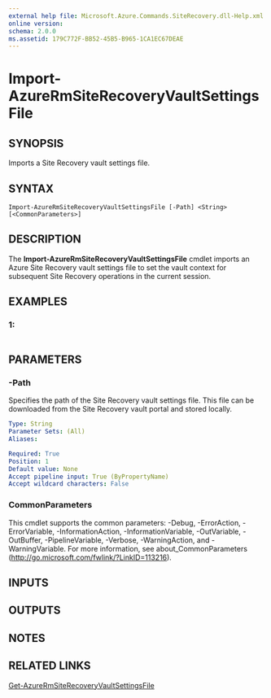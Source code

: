 ```yaml
---
external help file: Microsoft.Azure.Commands.SiteRecovery.dll-Help.xml
online version: 
schema: 2.0.0
ms.assetid: 179C772F-BB52-45B5-B965-1CA1EC67DEAE
---
```


# Import-AzureRmSiteRecoveryVaultSettingsFile

## SYNOPSIS
Imports a Site Recovery vault settings file.

## SYNTAX

```
Import-AzureRmSiteRecoveryVaultSettingsFile [-Path] <String> [<CommonParameters>]
```

## DESCRIPTION
The **Import-AzureRmSiteRecoveryVaultSettingsFile** cmdlet imports an Azure Site Recovery vault settings file to set the vault context for subsequent Site Recovery operations in the current session.

## EXAMPLES

### 1:
```

```

## PARAMETERS

### -Path
Specifies the path of the Site Recovery vault settings file.
This file can be downloaded from the Site Recovery vault portal and stored locally.

```yaml
Type: String
Parameter Sets: (All)
Aliases: 

Required: True
Position: 1
Default value: None
Accept pipeline input: True (ByPropertyName)
Accept wildcard characters: False
```

### CommonParameters
This cmdlet supports the common parameters: -Debug, -ErrorAction, -ErrorVariable, -InformationAction, -InformationVariable, -OutVariable, -OutBuffer, -PipelineVariable, -Verbose, -WarningAction, and -WarningVariable. For more information, see about_CommonParameters (http://go.microsoft.com/fwlink/?LinkID=113216).

## INPUTS

## OUTPUTS

## NOTES

## RELATED LINKS

[Get-AzureRmSiteRecoveryVaultSettingsFile](./Get-AzureRmSiteRecoveryVaultSettingsFile.md)



